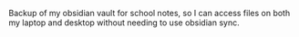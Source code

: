 Backup of my obsidian vault for school notes, so I can access files on both my laptop and desktop without needing to use obsidian sync.

